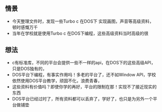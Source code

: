 ## 情景
* 今天整理文件时，发现一些Turbo c 在DOS下 实现画图，声音等高级资料，顿时感慨万千
* 当年在学校就是使用Turbo c 在DOS下编程，这些高级资料当时高级的很

## 想法
* c有标准库，不同的平台会提供一些不一样的api，在DOS下的这些高级API，只是DOS独有的，
* DOS平台下编程，有事实作用吗！多老的平台了，还不如Window API，学校依然使用DOS平台教学，顽固不化，浪费青春，
* 这些资料有价值吗？即使你学的再好，平台的限制在那！实现不了接近现实的东西
* DOS平台已经过时了，所有资料都可以丢弃了，学好了，也只是为另外一个平台做铺垫
